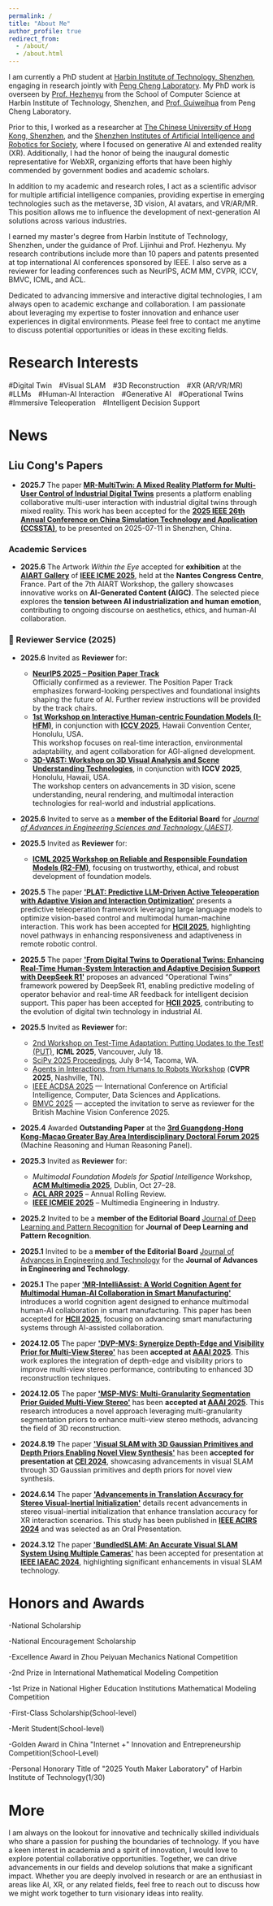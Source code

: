 ```yaml
---
permalink: /
title: "About Me"
author_profile: true
redirect_from: 
  - /about/
  - /about.html
---
```


I am currently a PhD student at [Harbin Institute of Technology, Shenzhen](https://www.hitsz.edu.cn), engaging in research jointly with [Peng Cheng Laboratory](https://www.pcl.ac.cn/). My PhD work is overseen by [Prof. Hezhenyu](https://faculty.hitsz.edu.cn/hezhenyu) from the School of Computer Science at Harbin Institute of Technology, Shenzhen, and [Prof. Guiweihua](https://pcl.ac.cn/html/918/) from Peng Cheng Laboratory.

Prior to this, I worked as a researcher at [The Chinese University of Hong Kong, Shenzhen](https://www.cuhk.edu.cn/), and the [Shenzhen Institutes of Artificial Intelligence and Robotics for Society](https://airs.cuhk.edu.cn), where I focused on generative AI and extended reality (XR). Additionally, I had the honor of being the inaugural domestic representative for WebXR, organizing efforts that have been highly commended by government bodies and academic scholars.

In addition to my academic and research roles, I act as a scientific advisor for multiple artificial intelligence companies, providing expertise in emerging technologies such as the metaverse, 3D vision, AI avatars, and VR/AR/MR. This position allows me to influence the development of next-generation AI solutions across various industries.

I earned my master's degree from Harbin Institute of Technology, Shenzhen, under the guidance of Prof. Lijinhui and Prof. Hezhenyu. My research contributions include more than 10 papers and patents presented at top international AI conferences sponsored by IEEE. I also serve as a reviewer for leading conferences such as NeurIPS, ACM MM, CVPR, ICCV, BMVC, ICML, and ACL.

Dedicated to advancing immersive and interactive digital technologies, I am always open to academic exchange and collaboration. I am passionate about leveraging my expertise to foster innovation and enhance user experiences in digital environments. Please feel free to contact me anytime to discuss potential opportunities or ideas in these exciting fields.

Research Interests
======
#Digital Twin #Visual SLAM #3D Reconstruction #XR (AR/VR/MR) #LLMs #Human-AI Interaction #Generative AI #Operational Twins #Immersive Teleoperation #Intelligent Decision Support

News
======
## Liu Cong's Papers

- **2025.7** The paper **[MR-MultiTwin: A Mixed Reality Platform for Multi-User Control of Industrial Digital Twins](http://www.ccssta.org.cn/)** presents a platform enabling collaborative multi-user interaction with industrial digital twins through mixed reality. This work has been accepted for the **[2025 IEEE 26th Annual Conference on China Simulation Technology and Application (CCSSTA)](http://www.ccssta.org.cn/)**, to be presented on 2025-07-11 in Shenzhen, China.

### Academic Services
- **2025.6** The Artwork *Within the Eye* accepted for **exhibition** at the [**AIART Gallery**](https://aiart-2025.github.io/) of [**IEEE ICME 2025**](https://2025.ieeeicme.org/), held at the **Nantes Congress Centre**, France. Part of the 7th AIART Workshop, the gallery showcases innovative works on **AI-Generated Content (AIGC)**. The selected piece explores the **tension between AI industrialization and human emotion**, contributing to ongoing discourse on aesthetics, ethics, and human-AI collaboration.


### 📝 Reviewer Service (2025)

- **2025.6** Invited as **Reviewer** for:  
  - **[NeurIPS 2025 – Position Paper Track](https://neurips.cc/)**  
    Officially confirmed as a reviewer. The Position Paper Track emphasizes forward-looking perspectives and foundational insights shaping the future of AI. Further review instructions will be provided by the track chairs.
  - **[1st Workshop on Interactive Human-centric Foundation Models (I-HFM)](https://i-hfm-2025.github.io/I-HFM-2025/)**, in conjunction with [**ICCV 2025**](https://iccv2025.thecvf.com/), Hawaii Convention Center, Honolulu, USA.  
    This workshop focuses on real-time interaction, environmental adaptability, and agent collaboration for AGI-aligned development.  
  - **[3D-VAST: Workshop on 3D Visual Analysis and Scene Understanding Technologies](https://3d-vast.github.io/)**, in conjunction with **ICCV 2025**, Honolulu, Hawaii, USA.  
    The workshop centers on advancements in 3D vision, scene understanding, neural rendering, and multimodal interaction technologies for real-world and industrial applications.


- **2025.6** Invited to serve as a **member of the Editorial Board** for *[Journal of Advances in Engineering Sciences and Technology (JAEST)](https://jaest.cscholar.com/index.php/JAEST/index)*.



- **2025.5** Invited as **Reviewer** for:
  - [**ICML 2025 Workshop on Reliable and Responsible Foundation Models (R2-FM)**](https://r2-fm.github.io/), focusing on trustworthy, ethical, and robust development of foundation models.


- **2025.5** The paper **['PLAT: Predictive LLM-Driven Active Teleoperation with Adaptive Vision and Interaction Optimization'](https://2025.hci.international/)** presents a predictive teleoperation framework leveraging large language models to optimize vision-based control and multimodal human-machine interaction. This work has been accepted for **[HCII 2025](https://2025.hci.international/)**, highlighting novel pathways in enhancing responsiveness and adaptiveness in remote robotic control.

- **2025.5** The paper **['From Digital Twins to Operational Twins: Enhancing Real-Time Human-System Interaction and Adaptive Decision Support with DeepSeek R1'](https://2025.hci.international/)** proposes an advanced “Operational Twins” framework powered by DeepSeek R1, enabling predictive modeling of operator behavior and real-time AR feedback for intelligent decision support. This paper has been accepted for **[HCII 2025](https://2025.hci.international/)**, contributing to the evolution of digital twin technology in industrial AI.


- **2025.5** Invited as **Reviewer** for:
  - [2nd Workshop on Test-Time Adaptation: Putting Updates to the Test! (PUT)](https://sites.google.com/view/test-time-adaptation/icml-2025-put-workshop), **ICML 2025**, Vancouver, July 18.
  - [SciPy 2025 Proceedings](https://proceedings.scipy.org/articles/proceedings-2024), July 8–14, Tacoma, WA.
  - [Agents in Interactions, from Humans to Robots Workshop](https://humanrobotinteraction.github.io/aihr-cvpr2025/) (**CVPR 2025**, Nashville, TN).
  - [IEEE ACDSA 2025](https://acidsa.org/) — International Conference on Artificial Intelligence, Computer, Data Sciences and Applications.
  - [BMVC 2025](https://bmvc2025.org) — accepted the invitation to serve as reviewer for the British Machine Vision Conference 2025.

- **2025.4** Awarded **Outstanding Paper** at the [**3rd Guangdong-Hong Kong-Macao Greater Bay Area Interdisciplinary Doctoral Forum 2025**](https://ias.um.edu.mo/category/%E7%B2%B5%E6%B8%AF%E6%BE%B3%E5%A4%A7%E7%81%A3%E5%8D%80%E8%B7%A8%E5%AD%B8%E7%A7%91%E5%8D%9A%E5%A3%AB%E7%94%9F%E8%AB%96%E5%A3%87/?lang=zh-hant) (Machine Reasoning and Human Reasoning Panel).

- **2025.3** Invited as **Reviewer** for:
  - *Multimodal Foundation Models for Spatial Intelligence* Workshop, [**ACM Multimedia 2025**](https://acmmm2025.org/), Dublin, Oct 27–28.
  - [**ACL ARR 2025**](https://aclrollingreview.org/) – Annual Rolling Review.
  - [**IEEE ICMEIE 2025**](https://www.icmeie.com/) – Multimedia Engineering in Industry.

- **2025.2** Invited to be a **member of the Editorial Board** [Journal of Deep Learning and Pattern Recognition](https://img.fy6b.com/2025/02/08/3e5e2a744fb65.png) for **Journal of Deep Learning and Pattern Recognition**.

- **2025.1** Invited to be a **member of the Editorial Board** [Journal of Advances in Engineering and Technology](https://img.fy6b.com/2025/02/08/c4c095d245317.png) for the **Journal of Advances in Engineering and Technology**.

- **2025.1** The paper **['MR-IntelliAssist: A World Cognition Agent for Multimodal Human-AI Collaboration in Smart Manufacturing'](https://arxiv.org/abs/your-paper-link)** introduces a world cognition agent designed to enhance multimodal human-AI collaboration in smart manufacturing. This paper has been accepted for **[HCII 2025](https://2025.hci.international/)**, focusing on advancing smart manufacturing systems through AI-assisted collaboration.

- **2024.12.05** The paper **['DVP-MVS: Synergize Depth-Edge and Visibility Prior for Multi-View Stereo'](https://arxiv.org/abs/2412.11578)** has been **accepted at [AAAI 2025](https://aaai.org/conference/aaai/aaai-25/)**. This work explores the integration of depth-edge and visibility priors to improve multi-view stereo performance, contributing to enhanced 3D reconstruction techniques.

- **2024.12.05** The paper **['MSP-MVS: Multi-Granularity Segmentation Prior Guided Multi-View Stereo'](https://arxiv.org/abs/2407.19323)** has been **accepted at [AAAI 2025](https://aaai.org/conference/aaai/aaai-25/)**. This research introduces a novel approach leveraging multi-granularity segmentation priors to enhance multi-view stereo methods, advancing the field of 3D reconstruction.

- **2024.8.19** The paper **['Visual SLAM with 3D Gaussian Primitives and Depth Priors Enabling Novel View Synthesis'](https://arxiv.org/abs/2408.05635)** has been **accepted for presentation at [CEI 2024](https://2024.ic-cei.org/)**, showcasing advancements in visual SLAM through 3D Gaussian primitives and depth priors for novel view synthesis.

- **2024.6.14** The paper **['Advancements in Translation Accuracy for Stereo Visual-Inertial Initialization'](https://arxiv.org/abs/2405.15082)** details recent advancements in stereo visual-inertial initialization that enhance translation accuracy for XR interaction scenarios. This study has been published in **[IEEE ACIRS 2024](https://ieeexplore.ieee.org/xpl/conhome/10684879/proceeding)** and was selected as an Oral Presentation.

- **2024.3.12** The paper **['BundledSLAM: An Accurate Visual SLAM System Using Multiple Cameras'](https://arxiv.org/abs/2403.19886)** has been accepted for presentation at **[IEEE IAEAC 2024](http://2024.iaeac.org/)**, highlighting significant enhancements in visual SLAM technology.


Honors and Awards
======

-National Scholarship

-National Encouragement Scholarship

-Excellence Award in Zhou Peiyuan Mechanics National Competition

-2nd Prize in International Mathematical Modeling Competition

-1st Prize in National Higher Education Institutions Mathematical Modeling Competition

-First-Class Scholarship(School-level)

-Merit Student(School-level)

-Golden Award in China "Internet +" Innovation and Entrepreneurship Competition(School-Level)

-Personal Honorary Title of "2025 Youth Maker Laboratory" of Harbin Institute of Technology(1/30)


More
======
I am always on the lookout for innovative and technically skilled individuals who share a passion for pushing the boundaries of technology. If you have a keen interest in academia and a spirit of innovation, I would love to explore potential collaborative opportunities. Together, we can drive advancements in our fields and develop solutions that make a significant impact. Whether you are deeply involved in research or are an enthusiast in areas like AI, XR, or any related fields, feel free to reach out to discuss how we might work together to turn visionary ideas into reality.

